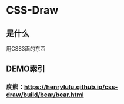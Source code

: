 # CSS-Draw
## 是什么
用CSS3画的东西
## DEMO索引
### 度熊：https://henrylulu.github.io/css-draw/build/bear/bear.html